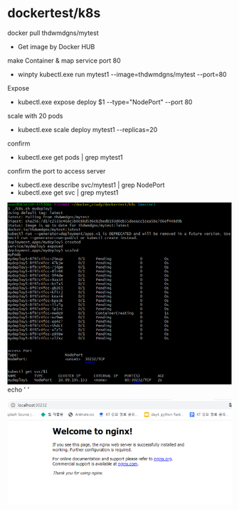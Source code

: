 # dockertest/k8s

docker pull thdwmdgns/mytest
- Get image by Docker HUB 

make Container & map service port 80 
- winpty kubectl.exe run mytest1 --image=thdwmdgns/mytest --port=80

Expose 
- kubectl.exe expose deploy $1 --type="NodePort" --port 80

scale with 20 pods 
- kubectl.exe scale deploy mytest1 --replicas=20

confirm 
- kubectl.exe get pods | grep mytest1

confirm the port to access server
- kubectl.exe describe svc/mytest1 | grep NodePort
- kubectl.exe get svc | grep mytest1




![RESULT](./../image/ku_result.PNG)
echo ' '

![RESULT](./../image/ku_result_web.PNG)



